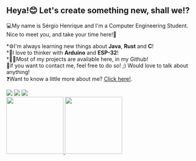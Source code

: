 ## Heya!😊 Let's create something new, shall we!?

💻My name is Sérgio Henrique and I'm a Computer Engineering Student. Nice to meet you, and take your time here!🦾

*⚙️I'm always learning new things about <b>Java</b>, <b>Rust</b> and <b>C</b>!<br>
*🤖I love to thinker with <b>Arduino</b> and <b>ESP-32</b>!<br>
*👨‍💻Most of my projects are available here, in my Github!<br>
💬if you want to contact me, feel free to do so! ;) Would love to talk about anything!<br>
❓Want to know a little more about me? <a href="https://thesergiohenrique.github.io/" target="_blank">Click here!</a>.
<div>
<a href="https://www.youtube.com/@LastCallDBS" target="_blank"><img src="https://img.shields.io/badge/YouTube-FF0000?style=for-the-badge&logo=youtube&logoColor=white" target="_blank"></a>
<a href = "mailto:sergio5203@gmail.com"><img src="https://img.shields.io/badge/Gmail-D14836?style=for-the-badge&logo=gmail&logoColor=white" target="_blank"></a>
<a href="https://www.linkedin.com/in/s%C3%A9rgio-henrique-69abb5210/" target="_blank"><img src="https://img.shields.io/badge/-LinkedIn-%230077B5?style=for-the-badge&logo=linkedin&logoColor=white" target="_blank"></a>   
</div>

<div>
<a href="https://github.com/TheSergioHenrique">
<img height="150em" src="https://github-readme-stats.vercel.app/api/top-langs/?username=TheSergioHenrique&layout=compact&langs_count=7&theme=radical"/>
<img height="150em" src="https://github-readme-stats.vercel.app/api?username=TheSergioHenrique&show_icons=true&theme=radical&include_all_commits=true&count_private=true"/>
</div>

